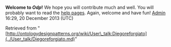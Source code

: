 __Welcome to _Odp_!__ We hope you will contribute much and well. 
You will probably want to read the [help pages](http://ontologydesignpatterns.org/wiki/Help:Contents "Help:Contents"). Again, welcome and have fun! [Admin](../User/ValentinaPresutti.md "User:ValentinaPresutti") 16:29, 20 December 2013 (UTC)





Retrieved from "[http://ontologydesignpatterns.org/wiki/User\_talk:Diegoreforgiato](../User_talk/Diegoreforgiato.md)"